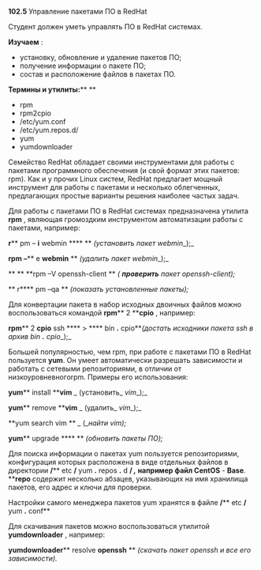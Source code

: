 **102.5** Управление пакетами ПО в RedHat

Студент должен уметь управлять ПО в RedHat системах.

**Изучаем** :

- установку, обновление и удаление пакетов ПО;
- получение информации о пакете ПО;
- состав и расположение файлов в пакетах ПО.

**Термины и утилиты:****        **

- rpm
- rpm2cpio
- /etc/yum.conf
- /etc/yum.repos.d/
- yum
- yumdownloader

Семейство RedHat обладает своими инструментами для работы с пакетами программного обеспечения (и свой формат этих пакетов: rpm). Как и у прочих Linux систем, RedHat предлагает мощный инструмент для работы с пакетами и несколько облегченных, предлагающих простые варианты решения наиболее частых задач.

Для работы с пакетами ПО в RedHat системах предназначена утилита **rpm** , являющая громоздким инструментом автоматизации работы с пакетами, например:

**r**** pm – ****i**** webmin ****       ** _(установить пакет_ _webmin__);_

**rpm**  **–**** e ****webmin****        ** _(удалить пакет_ _webmin__);_

**       **  **rpm –V openssh-client       ** _( __проверить__ пакет_ _openssh-client);_

**        r**** pm –qa       ** _(показать установленные пакеты);_

Для конвертации пакета в набор исходных двоичных файлов можно воспользоваться командой **rpm**** 2 ****cpio** , например:

**rpm**** 2 ****cpio**** ssh **** &gt; **** bin ****.**** cpio**_(достать исходники пакета_ _ssh_ _в архив_ _bin __.__ cpio__);_

Большей популярностью, чем rpm, при работе с пакетами ПО в RedHat пользуется **yum**. Он умеет автоматически разрешать зависимости и работать с сетевыми репозиториями, в отличии от низкоуровневногоrpm. Примеры его использования:

**yum**** install ****vim** _                (установить_ _vim__);_

**yum**** remove ****vim** _                (удалить_ _vim__);_

**yum search vim       ** _        (__найти_ _vim);_

**yum**** upgrade ****               ** _(обновить пакеты ПО);_

Для поиска информации о пакетах yum пользуется репозиториями, конфигурация которых расположена в виде отдельных файлов в директории **/**** etc ****/**** yum ****.**** repos ****.**** d ****/** _,_ например файл **CentOS**** - ****Base****. ****repo** содержит несколько абзацев, указывающих на имя хранилища пакетов, его адрес и ключи для проверки.

Настройки самого менеджера пакетов yum хранятся в файле **/**** etc ****/**** yum ****.**** conf**

Для скачивания пакетов можно воспользоваться утилитой **yumdownloader** , например:

**yumdownloader**** resolve ****openssh****        ** _(скачать пакет_ _openssh_ _и все его зависимости)._